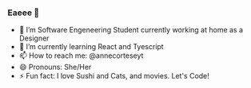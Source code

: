 ### Eaeee 👋

- 🔭 I’m Software Engeneering Student currently working at home as a Designer
- 🌱 I’m currently learning React and Tyescript
- 📫 How to reach me: @annecorteseyt
- 😄 Pronouns: She/Her
- ⚡ Fun fact: I love Sushi and Cats, and movies. Let's Code!

